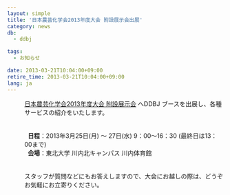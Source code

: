 ```yaml
---
layout: simple
title: '日本農芸化学会2013年度大会 附設展示会出展'
category: news
db:
  - ddbj

tags:
  - お知らせ

date: 2013-03-21T10:04:00+09:00
retire_time: 2013-03-21T10:04:00+09:00
lang: ja
---
```


<html>

<dl>
    <dd><a href="http://www.jsbba.or.jp/2013/" title="jsbba.2013" target="_blank">日本農芸化学会2013年度大会 附設展示会</a> へDDBJ ブースを出展し、各種サービスの紹介をいたします。<br><br><br>  <b>日程</b>：2013年3月25日(月) ～ 27日(水) 9：00～16：30 (最終日は13：00まで)<br>  <b>会場</b>：東北大学 川内北キャンパス 川内体育館<br><br><br>スタッフが質問などにもお答えしますので、大会にお越しの際は、どうぞお気軽にお立寄りください。</dd>
</dl>
</html>
